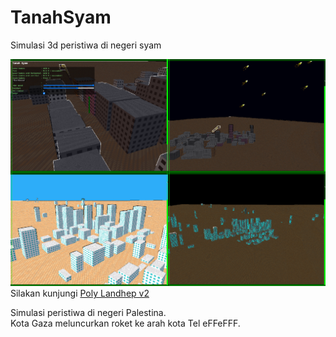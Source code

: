 # TanahSyam  
  
Simulasi 3d peristiwa di negeri syam

![tampilan gambar](v0/img/githubTanahSyam.png)  
Silakan kunjungi [Poly Landhep v2](https://angkasamuhammad.github.io/TanahSyam/v0/TanahSyam.html)  

Simulasi peristiwa di negeri Palestina.  
Kota Gaza meluncurkan roket ke arah kota Tel eFFeFFF.    
  
